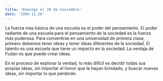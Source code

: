 ```yaml
---
title: 'Domingo el 20 de noviembre'
date: '1994-11-20'
---
```


La fuerza más básica de una escuela es el poder del pensamiento. El poder radiante de una escuela para el pensamiento de la sociedad es la fuerza más poderosa. Para convertirse en una universidad de primera clase, primero debemos tener ideas y tener ideas diferentes de la sociedad. El talento es una escuela que tiene un impacto en la sociedad. La ventaja de Fudan es que puede crear ideas.

En el proceso de explorar la verdad, lo más difícil es decidir todas sus propias ideas, sin importar el honor que le hayan brindado, y buscar nuevas ideas, sin importar lo que perderán.

